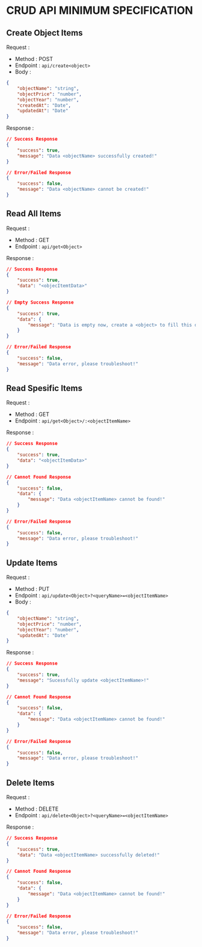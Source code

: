 # CRUD API MINIMUM SPECIFICATION

## Create Object Items

Request :

- Method : POST
- Endpoint : `api/create<object>`
- Body :

```json
{
    "objectName": "string",
    "objectPrice": "number",
    "objectYear": "number",
    "createdAt": "Date",
    "updatedAt": "Date"
}
```

Response :

```json
// Success Response
{
    "success": true,
    "message": "Data <objectName> successfully created!"
}

// Error/Failed Response
{
    "success": false,
    "message": "Data <objectName> cannot be created!"
}
```

## Read All Items

Request :

- Method : GET
- Endpoint : `api/get<Object>`

Response :

```json
// Success Response
{
    "success": true,
    "data": "<objecItemtData>"
}

// Empty Success Response
{
    "success": true,
    "data": {
        "message": "Data is empty now, create a <object> to fill this db!"
    }
}

// Error/Failed Response
{
    "success": false,
    "message": "Data error, please troubleshoot!"
}
```

## Read Spesific Items

Request :

- Method : GET
- Endpoint : `api/get<Object>/:<objectItemName>`

Response :

```json
// Success Response
{
    "success": true,
    "data": "<objectItemData>"
}

// Cannot Found Response
{
    "success": false,
    "data": {
        "message": "Data <objectItemName> cannot be found!"
    }
}

// Error/Failed Response
{
    "success": false,
    "message": "Data error, please troubleshoot!"
}
```

## Update Items

Request :

- Method : PUT
- Endpoint : `api/update<Object>?<queryName>=<objectItemName>`
- Body :

```json
{
    "objectName": "string",
    "objectPrice": "number",
    "objectYear": "number",
    "updatedAt": "Date"
}
```

Response :

```json
// Success Response
{
    "success": true,
    "message": "Sucessfully update <objectItemName>!"
}

// Cannot Found Response
{
    "success": false,
    "data": {
        "message": "Data <objectItemName> cannot be found!"
    }
}

// Error/Failed Response
{
    "success": false,
    "message": "Data error, please troubleshoot!"
}
```

## Delete Items

Request :

- Method : DELETE
- Endpoint : `api/delete<Object>?<queryName>=<objectItemName>`

Response :

```json
// Success Response
{
    "success": true,
    "data": "Data <objectItemName> successfully deleted!"
}

// Cannot Found Response
{
    "success": false,
    "data": {
        "message": "Data <objectItemName> cannot be found!"
    }
}

// Error/Failed Response
{
    "success": false,
    "message": "Data error, please troubleshoot!"
}
```
